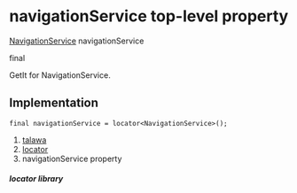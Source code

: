 
<div>

# navigationService top-level property

</div>


[NavigationService](../services_navigation_service/NavigationService-class.html)
navigationService


final




GetIt for NavigationService.



## Implementation

``` language-dart
final navigationService = locator<NavigationService>();
```







1.  [talawa](../index.html)
2.  [locator](../locator/)
3.  navigationService property

##### locator library








